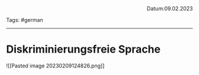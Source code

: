 <p align="right">Datum:09.02.2023</p>

Tags: #german 

---
# Diskriminierungsfreie Sprache
![[Pasted image 20230209124826.png]]
